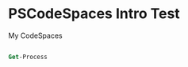 <!-- Chapter 1 Start -->
# PSCodeSpaces Intro Test
My CodeSpaces

```ps

Get-Process

```

<!-- Chapter End -->
